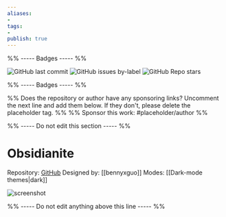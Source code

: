 ```yaml
---
aliases:
- 
tags: 
- 
publish: true
---
```


%% ----- Badges ----- %%

![GitHub last commit](https://img.shields.io/github/last-commit/bennyxguo/Obsidian-Obsidianite?color=573E7A&label=last%20update&logo=github&style=for-the-badge)
![GitHub issues by-label](https://img.shields.io/github/issues/bennyxguo/Obsidian-Obsidianite/help%20wanted?color=573E7A&logo=github&style=for-the-badge) 
![GitHub Repo stars](https://img.shields.io/github/stars/bennyxguo/Obsidian-Obsidianite?color=573E7A&logo=github&style=for-the-badge)

%% ----- Badges ----- %%

%% Does the repository or author have any sponsoring links? Uncomment the next line and add them below. If they don't, please delete the placeholder tag. %%
%% Sponsor this work: #placeholder/author %%

%% ----- Do not edit this section ----- %%

# Obsidianite

Repository: [GitHub](https://github.com/bennyxguo/Obsidian-Obsidianite)
Designed by: [[bennyxguo]]
Modes: [[Dark-mode themes|dark]]



![screenshot](https://github.com/bennyxguo/Obsidian-Obsidianite/raw/main/images/demo1.png)

%% ----- Do not edit anything above this line ----- %% 
